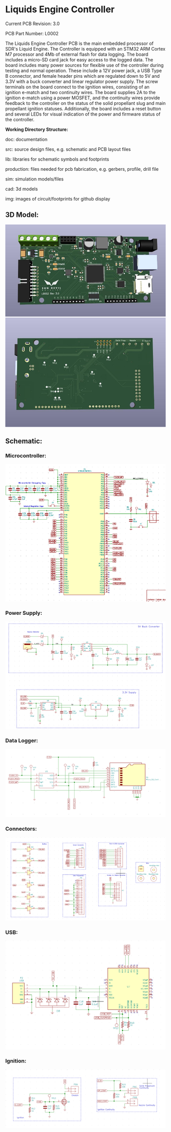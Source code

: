 <h1>Liquids Engine Controller</h1>

<p>Current PCB Revision: 3.0</p>
<p>PCB Part Number: L0002</p>

<p>The Liquids Engine Controller PCB is the main embedded processor of SDR's 
 Liquid Engine. The Controller is equipped with an STM32 ARM Cortex M7 processor 
 and 4Mb of external flash for data logging. The board includes a micro-SD card 
 jack for easy access to the logged data. The board includes many power sources 
 for flexible use of the controller during testing and normal operation. These 
 include a 12V power jack, a USB Type B connector, and female header pins which 
 are regulated down to 5V and 3.3V with a buck converter and linear regulator 
 power supply. The screw terminals on the board connect to the ignition wires, 
 consisting of an ignition e-match and two continuity wires. The board supplies 2A 
 to the ignition e-match using a power MOSFET, and the continuity wires provide 
 feedback to the controller on the status of the solid propellant slug and main 
 propellant ignition statuses. Additionally, the board includes a reset button 
 and several LEDs for visual indication of the power and firmware status of the 
 controller. </p>

<p><b>Working Directory Structure:</b></p>

<p>
   doc: documentation
   
   src: source design files, e.g. schematic and PCB layout files

   lib: libraries for schematic symbols and footprints

   production: files needed for pcb fabrication, e.g. gerbers, profile, drill file

   sim: simulation models/files 

   cad: 3d models
  
   img: images of circuit/footprints for github display 
</p>

<h2>3D Model: </h2>

<img src="img/Engine-Controller-TOP.jpg">
<img src="img/Engine-Controller-BOTTOM.jpg">

<h2>Schematic: </h2>

<h3>Microcontroller:</h3>

<img src="img/Micro-Schematic.png">

<h3>Power Supply: </h3>

<img src="img/power-Schematic.png">

<h3>Data Logger: </h3>

<img src="img/Flash-Schematic.png">

<h3>Connectors: </h3>

<img src="img/Connectors-Schematic.png">

<h3>USB: </h3>

<img src="img/USB-Schematic.png">

<h3>Ignition: </h3>

<img src="img/Ignition-Schematic.png">
